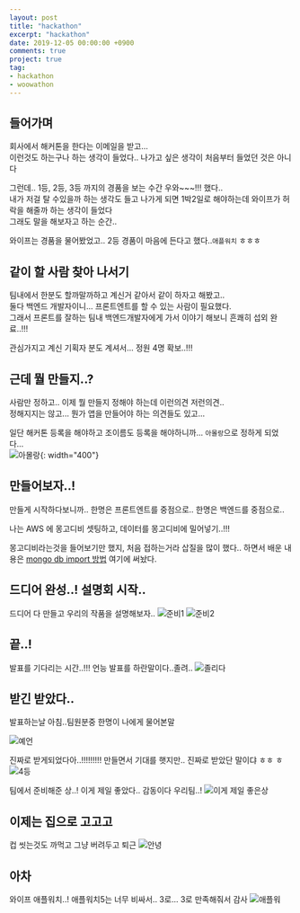 ```yaml
---
layout: post
title: "hackathon"
excerpt: "hackathon"
date: 2019-12-05 00:00:00 +0900
comments: true
project: true
tag:
- hackathon
- woowathon
---
```

## 들어가며
회사에서 해커톤을 한다는 이메일을 받고... <br/>
이런것도 하는구나 하는 생각이 들었다.. 나가고 싶은 생각이 처음부터 들었던 것은 아니다 <br/>

그런데.. 1등, 2등, 3등 까지의 경품을 보는 수간 우와~~~!!! 했다.. <br/>
내가 저걸 탈 수있을까 하는 생각도 들고 나가게 되면 1박2일로 해야하는데 와이프가 허락을 해줄까 하는 생각이 들었다 <br/>
그래도 말을 해보자고 하는 순간..<br/>

와이프는 경품을 물어봤었고.. 2등 경품이 마음에 든다고 했다..`애플워치` ㅎㅎㅎ<br/>

## 같이 할 사람 찾아 나서기
팀내에서 한분도 할까말까하고 계신거 같아서 같이 하자고 해봤고..   
둘다 백엔드 개발자이니... 프론트엔트를 할 수 있는 사람이 필요했다.  
그래서 프론트를 잘하는 팀내 백엔드개발자에게 가서 이야기 해보니 흔쾌히 섭외 완료..!!!  

관심가지고 계신 기획자 분도 계셔서... 정원 4명 확보..!!!

## 근데 뭘 만들지..?
사람만 정하고.. 이제 뭘 만들지 정해야 하는데 이런의견 저런의견..  
정해지지는 않고...
뭔가 앱을 만들어야 하는 의견들도 있고... 

일단 해커톤 등록을 해야하고 조이름도 등록을 해야하니까...
`아몰랑`으로 정하게 되었다...  
![아몰랑](/assets/img/project/woowathon/team-name.png){: width="400"}

## 만들어보자..!
만들게 시작하다보니까..
한명은 프론트엔트를 중점으로..
한명은 백엔드를 중점으로..

나는 AWS 에 몽고디비 셋팅하고,
데이터를 몽고디비에 밀어넣기..!!!

몽고디비라는것을 들어보기만 했지, 처음 접하는거라 삽질을 많이 했다..
하면서 배운 내용은 [mongo db import 방법]('https://mayaul.github.io/mongo-db/') 여기에 써놨다.

## 드디어 완성..! 설명회 시작..
드디어 다 만들고 우리의 작품을 설명해보자..
![준비1](/assets/img/project/woowathon/ready.png)
![준비2](/assets/img/project/woowathon/ready2.png)

## 끝..!
발표를 기다리는 시간..!!!
언능 발표를 하란말이다..졸려..
![졸리다](/assets/img/project/woowathon/finish.jpg)

## 받긴 받았다..
발표하는날 아침..팀원분중 한명이 나에게 물어본말

![예언](/assets/img/project/woowathon/prophecy.png)

진짜로 받게되었다아..!!!!!!!!!
만들면서 기대를 햇지만.. 진짜로 받았단 말이댜 ㅎㅎ
ㅎ
![4등](/assets/img/project/woowathon/4th.jpg)

팀에서 준비해준 상..! 이게 제일 좋았다..
감동이다 우리팀..!
![이게 제일 좋은상](/assets/img/project/woowathon/team-award.jpg)

## 이제는 집으로 고고고
컵 씻는것도 까먹고 그냥 버려두고 퇴근
![안녕](/assets/img/project/woowathon/bye.jpg)

## 아차
와이프 애플워치..!
애플워치5는 너무 비싸서.. 3로...
3로 만족해줘서 감사
![애플워](/assets/img/project/woowathon/apple-watch.png)
